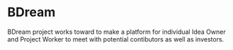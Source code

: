 BDream
======

BDream project works toward to make a platform for individual Idea Owner and Project Worker to meet with potential 
contibutors as well as investors.
